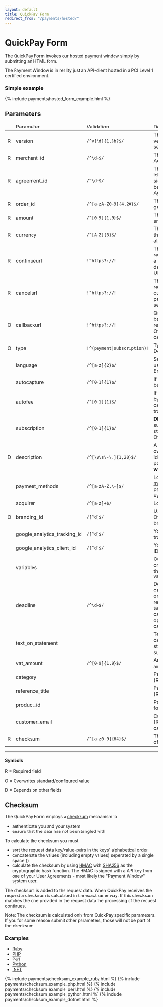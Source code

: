 ```yaml
---
layout: default
title: QuickPay Form
redirect_from: "/payments/hosted/"
---
```


# QuickPay Form

The QuickPay Form invokes our hosted payment window simply by submitting an HTML form.

The Payment Window is in reality just an API-client hosted in a PCI Level 1 certified environment.

### Simple example

{% include payments/hosted_form_example.html %}

## Parameters

<table class="table table-striped">
  <thead>
    <tr>
      <td></td>
      <td>Parameter</td>
      <td>Validation</td>
      <td>Description</td>
    </tr>
  </thead>
  <tbody>
    <tr>
      <td><span class="label label-danger">R</span></td>
      <td>version</td>
      <td><code>/^v[\d]{1,}b?$/</code></td>
      <td>The payment window version. Must currently be set to "v10".</td>
    </tr>
    <tr>
      <td><span class="label label-danger">R</span></td>
      <td>merchant_id</td>
      <td><code>/^\d+$/</code></td>
      <td>This is your Merchant Account id</td>
    </tr>
    <tr>
      <td><span class="label label-danger">R</span></td>
      <td>agreement_id</td>
      <td><code>/^\d+$/</code></td>
      <td>This is the User Agreement id. The checksum must be signed with the API-key belonging to this Agreement</td>
    </tr>
    <tr>
      <td><span class="label label-danger">R</span></td>
      <td>order_id</td>
      <td><code>/^[a-zA-Z0-9]{4,20}$/</code></td>
      <td>This is the order id generated in your system</td>
    </tr>
    <tr>
      <td><span class="label label-danger">R</span></td>
      <td>amount</td>
      <td><code>/^[0-9]{1,9}$/</code></td>
      <td>The order total amount in its smallest unit</td>
    </tr>
    <tr>
      <td><span class="label label-danger">R</span></td>
      <td>currency</td>
      <td><code>/^[A-Z]{3}$/</code></td>
      <td>The payment currency as the <a href="http://www.iso.org/iso/home/standards/currency_codes.htm">3-letter ISO 4217</a> alphabetical code</td>
    </tr>
    <tr>
      <td><span class="label label-danger">R</span></td>
      <td>continueurl</td>
      <td><code>!^https?://!</code></td>
      <td>The customer will be redirected to this URL upon a succesful payment. No data will be send to this URL.</td>
    </tr>
    <tr>
      <td><span class="label label-danger">R</span></td>
      <td>cancelurl</td>
      <td><code>!^https?://!</code></td>
      <td>The customer will be redirected to this URL if the customer cancels the payment. No data will be send to this URL.</td>
    </tr>
    <tr>
      <td><span class="label label-warning">O</span></td>
      <td>callbackurl</td>
      <td><code>!^https?://!</code></td>
      <td>QuickPay will make a call back to this URL with the result of the payment. Overwrites the default callback url.</td>
    </tr>
    <tr>
      <td><span class="label label-warning">O</span></td>
      <td>type</td>
      <td><code>!^(payment|subscription)!</code></td>
      <td>Type of transaction. Defaults to payment</td>
    </tr>
    <tr>
      <td></td>
      <td>language</td>
      <td><code>/^[a-z]{2}$/</code></td>
      <td>Set the language of the user interface. Defaults to English.</td>
    </tr>
    <tr>
      <td></td>
      <td>autocapture</td>
      <td><code>/^[0-1]{1}$/</code></td>
      <td>If set to 1, the payment will be captured automatically</td>
    </tr>
    <tr>
      <td></td>
      <td>autofee</td>
      <td><code>/^[0-1]{1}$/</code></td>
      <td>If set to 1, the fee charged by the acquirer will be calculated and added to the transaction amount</td>
    </tr>
    <tr>
      <td></td>
      <td>subscription</td>
      <td><code>/^[0-1]{1}$/</code></td>
      <td><b>DEPRECATED</b> Create a subscription instead of a standard payment. Overrides <code>type</code></td>
    </tr>
    <tr>
      <td><span class="label label-info">D</span></td>
      <td>description</td>
      <td><code>/^[\w\s\-\.]{1,20}$/</code></td>
      <td>A value by the merchant's own choise. Used for identifying a subscription payment. <b>Note: Required when 'subscribe' is set</b></td>
    </tr>
    <tr>
      <td></td>
      <td>payment_methods</td>
      <td><code>/^[a-zA-Z,\-]$/</code></td>
      <td>Lock to some <a href="/appendixes/payment-methods/">payment method(s)</a>. Multiple payment methods allowed by comma separation</td>
    </tr>
    <tr>
      <td></td>
      <td>acquirer</td>
      <td><code>/^[a-z]+$/</code></td>
      <td>Lock to a specific acquirer.</td>
    </tr>
    <tr>
      <td><span class="label label-warning">O</span></td>
      <td>branding_id</td>
      <td><code>/[^d]$/</code></td>
      <td>Use this branding. Overwrites the default branding</td>
    </tr>
    <tr>
      <td></td>
      <td>google_analytics_tracking_id</td>
      <td><code>/[^d]$/</code></td>
      <td>Your Google Analytics tracking ID</td>
    </tr>
    <tr>
      <td></td>
      <td>google_analytics_client_id</td>
      <td><code>/[^d]$/</code></td>
      <td>Your Google Analytics client ID</td>
    </tr>
    <tr>
      <td></td>
      <td>variables</td>
      <td></td>
      <td>Custom variables set on the created payment. Submit them as nested params: <code>variables[myvar]=somevalue</code></td>
    </tr>
    <tr>
      <td></td>
      <td>deadline</td>
      <td><code>/^\d+$/</code></td>
      <td>Deadline in seconds for the cardholder to complete the order. If deadline is reached, cardholder will be taken to cancelurl and a callback is sent. The operation type of the callback is <code>deadline</code></td>
    </tr>
    <tr>
      <td></td>
      <td>text_on_statement</td>
      <td></td>
      <td>Text that will be placed on cardholder’s bank statement (currently only supported by Clearhaus).</td>
    </tr>
    <tr>
      <td></td>
      <td>vat_amount</td>
      <td><code>/^[0-9]{1,9}$/</code></td>
      <td>Amount of VAT included in <code>amount</code> (Required for Paii)</td>
    </tr>
    <tr>
      <td></td>
      <td>category</td>
      <td></td>
      <td>Paii category code (Required for Paii)</td>
    </tr>
    <tr>
      <td></td>
      <td>reference_title</td>
      <td></td>
      <td>Paii reference title (Required for Paii)</td>
    </tr>
    <tr>
      <td></td>
      <td>product_id</td>
      <td></td>
      <td>Paii product ID (Required for Paii)</td>
    </tr>
    <tr>
      <td></td>
      <td>customer_email</td>
      <td></td>
      <td>Customer email address (Required for PayPal credit-card payments)</td>
    </tr>
    <tr>
      <td><span class="label label-danger">R</span></td>
      <td>checksum</td>
      <td><code>/^[a-z0-9]{64}$/</code></td>
      <td>The <a href="#checksum">calculated checksum</a> of your form data</td>
    </tr>
  </tbody>
</table>

---

#### Symbols

<span class="label label-danger">R</span> = Required field

<span class="label label-warning">O</span> = Overwrites standard/configured value

<span class="label label-info">D</span> = Depends on other fields

<h2 id="checksum">Checksum</h2>

The QuickPay Form employs a [checksum](http://en.wikipedia.org/wiki/Checksum) mechanism to

* authenticate you and your system
* ensure that the data has not been tangled with

To calculate the checksum you must

* sort the request data key/value-pairs in the keys' alphabetical order
* concatenate the values (including empty values) seperated by a single space ()
* calculate the checksum by using [HMAC](http://en.wikipedia.org/wiki/Hash-based_message_authentication_code) with [SHA256](http://en.wikipedia.org/wiki/SHA-2) as the cryptographic hash function. The HMAC is signed with a API key from one of your User Agreements - most likely the "Payment Window" system user.

The checksum is added to the request data. When QuickPay receives the request a checksum is calculated in the exact same way. If this checksum matches the one provided in the request data the processing of the request continues.

Note: The checksum is calculated only from QuickPay specific parameters. If you for some reason submit other parameters, those will not be part of the checksum.

### Examples

<div class="code-examples">
  <ul class="nav nav-tabs">
    <li role="presentation" class="active">
      <a href="#checksum-example-ruby" role="tab" data-toggle="tab">Ruby</a>
    </li>
    <li role="presentation">
      <a href="#checksum-example-php" role="tab" data-toggle="tab">PHP</a>
    </li>
    <li role="presentation">
      <a href="#checksum-example-perl" role="tab" data-toggle="tab">Perl</a>
    </li>
    <li role="presentation">
      <a href="#checksum-example-python" role="tab" data-toggle="tab">Python</a>
    </li>
    <li role="presentation">
      <a href="#checksum-example-dotnet" role="tab" data-toggle="tab">.NET</a>
    </li>
  </ul>
  <div class="tab-content">
    {% include payments/checksum_example_ruby.html %}
    {% include payments/checksum_example_php.html %}
    {% include payments/checksum_example_perl.html %}
    {% include payments/checksum_example_python.html %}
    {% include payments/checksum_example_dotnet.html %}
  </div>
</div>
